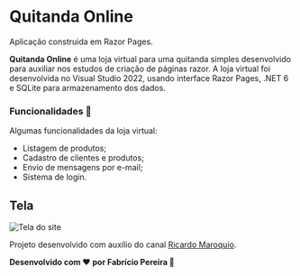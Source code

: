 # Quitanda Online
Aplicação construida em Razor Pages.
</hr>

<strong>Quitanda Online</strong> é uma loja virtual para uma quitanda simples desenvolvido para auxiliar nos estudos de criação de páginas razor. A loja virtual foi desenvolvida no Visual Studio 2022, usando interface Razor Pages, .NET 6 e SQLite para armazenamento dos dados.

### Funcionalidades 📝
Algumas funcionalidades da loja virtual:
- Listagem de produtos;
- Cadastro de clientes e produtos;
- Envio de mensagens por e-mail;
- Sistema de login.

## Tela 
![Tela do site](https://i.imgur.com/OAdjlAi.jpg)

Projeto desenvolvido com auxílio do canal [Ricardo Maroquio](https://www.youtube.com/@maroquio).

**Desenvolvido com ❤️ por Fabrício Pereira 👋**
